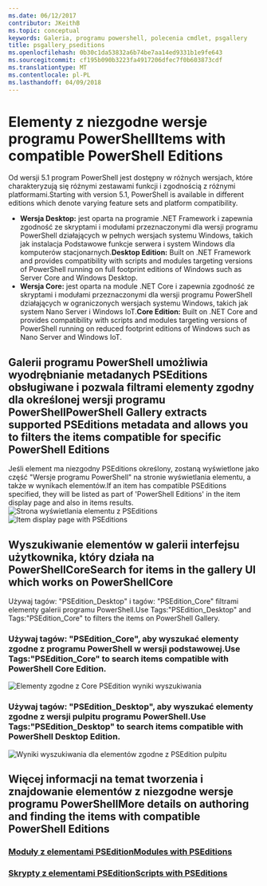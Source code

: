 ```yaml
---
ms.date: 06/12/2017
contributor: JKeithB
ms.topic: conceptual
keywords: Galeria, programu powershell, polecenia cmdlet, psgallery
title: psgallery_pseditions
ms.openlocfilehash: 0b30c1da53832a6b74be7aa14ed9331b1e9fe643
ms.sourcegitcommit: cf195b090b3223fa4917206dfec7f0b603873cdf
ms.translationtype: MT
ms.contentlocale: pl-PL
ms.lasthandoff: 04/09/2018
---
```

# <a name="items-with-compatible-powershell-editions"></a><span data-ttu-id="0556e-103">Elementy z niezgodne wersje programu PowerShell</span><span class="sxs-lookup"><span data-stu-id="0556e-103">Items with compatible PowerShell Editions</span></span>
<span data-ttu-id="0556e-104">Od wersji 5.1 program PowerShell jest dostępny w różnych wersjach, które charakteryzują się różnymi zestawami funkcji i zgodnością z różnymi platformami.</span><span class="sxs-lookup"><span data-stu-id="0556e-104">Starting with version 5.1, PowerShell is available in different editions which denote varying feature sets and platform compatibility.</span></span>

- <span data-ttu-id="0556e-105">**Wersja Desktop:** jest oparta na programie .NET Framework i zapewnia zgodność ze skryptami i modułami przeznaczonymi dla wersji programu PowerShell działających w pełnych wersjach systemu Windows, takich jak instalacja Podstawowe funkcje serwera i system Windows dla komputerów stacjonarnych.</span><span class="sxs-lookup"><span data-stu-id="0556e-105">**Desktop Edition:** Built on .NET Framework and provides compatibility with scripts and modules targeting versions of PowerShell running on full footprint editions of Windows such as Server Core and Windows Desktop.</span></span>
- <span data-ttu-id="0556e-106">**Wersja Core:** jest oparta na module .NET Core i zapewnia zgodność ze skryptami i modułami przeznaczonymi dla wersji programu PowerShell działających w ograniczonych wersjach systemu Windows, takich jak system Nano Server i Windows IoT.</span><span class="sxs-lookup"><span data-stu-id="0556e-106">**Core Edition:** Built on .NET Core and provides compatibility with scripts and modules targeting versions of PowerShell running on reduced footprint editions of Windows such as Nano Server and Windows IoT.</span></span>

## <a name="powershell-gallery-extracts-supported-pseditions-metadata-and-allows-you-to-filters-the-items-compatible-for-specific-powershell-editions"></a><span data-ttu-id="0556e-107">Galerii programu PowerShell umożliwia wyodrębnianie metadanych PSEditions obsługiwane i pozwala filtrami elementy zgodny dla określonej wersji programu PowerShell</span><span class="sxs-lookup"><span data-stu-id="0556e-107">PowerShell Gallery extracts supported PSEditions metadata and allows you to filters the items compatible for specific PowerShell Editions</span></span>

<span data-ttu-id="0556e-108">Jeśli element ma niezgodny PSEditions określony, zostaną wyświetlone jako część "Wersje programu PowerShell" na stronie wyświetlania elementu, a także w wynikach elementów.</span><span class="sxs-lookup"><span data-stu-id="0556e-108">If an item has compatible PSEditions specified, they will be listed as part of 'PowerShell Editions' in the item display page and also in items results.</span></span>
<span data-ttu-id="0556e-109">![Strona wyświetlania elementu z PSEditions](Images/ItemDisplayPageWithPSEditions.PNG)</span><span class="sxs-lookup"><span data-stu-id="0556e-109">![Item display page with PSEditions](Images/ItemDisplayPageWithPSEditions.PNG)</span></span>

## <a name="search-for-items-in-the-gallery-ui-which-works-on-powershellcore"></a><span data-ttu-id="0556e-110">Wyszukiwanie elementów w galerii interfejsu użytkownika, który działa na PowerShellCore</span><span class="sxs-lookup"><span data-stu-id="0556e-110">Search for items in the gallery UI which works on PowerShellCore</span></span>
<span data-ttu-id="0556e-111">Używaj tagów: "PSEdition_Desktop" i tagów: "PSEdition_Core" filtrami elementy galerii programu PowerShell.</span><span class="sxs-lookup"><span data-stu-id="0556e-111">Use Tags:"PSEdition_Desktop" and Tags:"PSEdition_Core" to filters the items on PowerShell Gallery.</span></span>

### <a name="use-tagspseditioncore-to-search-items-compatible-with-powershell-core-edition"></a><span data-ttu-id="0556e-112">Używaj tagów: "PSEdition_Core", aby wyszukać elementy zgodne z programu PowerShell w wersji podstawowej.</span><span class="sxs-lookup"><span data-stu-id="0556e-112">Use Tags:"PSEdition_Core" to search items compatible with PowerShell Core Edition.</span></span>
![Elementy zgodne z Core PSEdition wyniki wyszukiwania](Images/SearchResultsWithPSEditions.PNG)

### <a name="use-tagspseditiondesktop-to-search-items-compatible-with-powershell-desktop-edition"></a><span data-ttu-id="0556e-114">Używaj tagów: "PSEdition_Desktop", aby wyszukać elementy zgodne z wersji pulpitu programu PowerShell.</span><span class="sxs-lookup"><span data-stu-id="0556e-114">Use Tags:"PSEdition_Desktop" to search items compatible with PowerShell Desktop Edition.</span></span>
![Wyniki wyszukiwania dla elementów zgodne z PSEdition pulpitu](Images/SearchResultsWithPSEdition_Desktop.PNG)

## <a name="more-details-on-authoring-and-finding-the-items-with-compatible-powershell-editions"></a><span data-ttu-id="0556e-116">Więcej informacji na temat tworzenia i znajdowanie elementów z niezgodne wersje programu PowerShell</span><span class="sxs-lookup"><span data-stu-id="0556e-116">More details on authoring and finding the items with compatible PowerShell Editions</span></span>
### <a name="modules-with-pseditionspsgetmodulemodulewithpseditionsupportmd"></a>[<span data-ttu-id="0556e-117">Moduły z elementami PSEdition</span><span class="sxs-lookup"><span data-stu-id="0556e-117">Modules with PSEditions</span></span>](../psget/module/modulewithpseditionsupport.md)
### <a name="scripts-with-pseditionspsgetscriptscriptwithpseditionsupportmd"></a>[<span data-ttu-id="0556e-118">Skrypty z elementami PSEdition</span><span class="sxs-lookup"><span data-stu-id="0556e-118">Scripts with PSEditions</span></span>](../psget/script/scriptwithpseditionsupport.md)